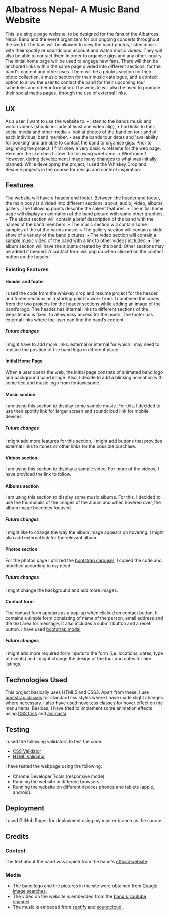 # Albatross Nepal- A Music Band Website

This is a single page website, to be designed for the fans of the Albatross Nepal Band and the event organizers for our ongoing concerts throughout the world. The fans will be allowed to view the band photos, listen music with their spotify or soundcloud account and watch music videos. They will also be able to contact them in order to organise gigs and any other inquiry.
The initial home page will be used to engage new fans. There will then be anchored links within the same page divided into different sections, for the band's content and other uses. There will be a photos section for their photo collection, a music section for their music catalogue, and a contact option to allow the user to contact the band for their upcoming tour schedules and other information. The website will also be used to promote their social media pages, through the use of external links. 

## UX
As a user, I want to use the website to:
•	listen to the bands music and watch videos (should include at least one video clip),
•	find links to their social media and other media 
•	look at photos of the band on tour and of each individual band member.
•	see the bands tour dates and 'availability for booking' and are able to contact the band to organise gigs.
Prior to beginning the project, I first drew a very basic wireframe for the web page. Here are the sketches I drew the following wireframe.
•	Wireframe 1
However, during development I made many changes to what was initially planned. While developing the project, I used the Whiskey Drop and Resume projects in the course for design and content inspiration.

## Features
The website will have a header and footer. Between the header and footer, the main body is divided into different sections: about, audio, video, albums, gallery. 
The following points describe the salient features.
•	The initial home page will display an animation of the band picture with some other graphics. 
•	The about section will contain a brief description of the band with the names of the band members.
•	The music section will contain some samples of the of the bands music.
•	The gallery section will contain a slide show of a variety of the band pictures.
•	The video section will contain a sample music video of the band with a link to other videos included.
•	The album section will have the albums created by the band.
Other sections may be added if needed.
 A contact form will pop up when clicked on the contact button on the header.
### Existing Features
#### Header and footer
I used the code from the whiskey drop and resume project for the header and footer sections as a starting point to work from.
I combined the codes from the two projects for the header sections while adding an image of the band’s logo.
The header has internal links to different sections of the website and is fixed, to allow easy access for the users.
The footer has external links where the user can find the band’s content.
##### Future changes
I might have to add more links: external or internal for which I may need to replace the position of the band logo in different place.

#### Initial Home Page
When a user opens the web, the initial page consists of animated band logo and background band image. Also, I decide to add a blinking animation with some text and music logo from fontawesome.
#### Music section
I am using this section to display some sample music. For this, I decided to use their spotify link for larger screen and soundcloud link for mobile devices.
##### Future changes
I might add more features for this section. I might add buttons that provides external links to itunes or other links for the possible purchase.
#### Videos section
I am using this section to display a sample video. For more of the videos, I have provided the link to follow.
#### Albums section
I am using this section to display some music albums. For this, I decided to use the thumbnails of the images of the album and when hovered over, the album image becomes focused.
##### Future changes
I might like to change the way the album image appears on hovering. I might also add external link for the relevant album.


#### Photos section
For the photos page I utilized the [bootstrap carousel](https://getbootstrap.com/docs/4.0/components/carousel/). I copied the code and modified according to my need.
##### Future changes
I might change the background and add more images.

#### Contact form 
The contact form appears as a pop-up when clicked on contact button. It contains a simple form consisting of name of the person, email address and the text area for message. It also includes a submit button and a reset button. I have used [bootstrap modal](https://getbootstrap.com/docs/4.0/components/modal/).
##### Future changes
I might add more required form inputs to the form (i.e. locations, dates, type of events) and I might change the design of the tour and dates for hire listings. 

## Technologies Used
This project basically uses HTML5 and CSS3. Apart from these, I use [bootstrap classes](https://stackpath.bootstrapcdn.com/bootstrap/4.4.1/css/bootstrap.min.css) for standard css styles where I have made slight changes where necessary. I also have used [hover.css](https://cdnjs.cloudflare.com/ajax/libs/hover.css/2.1.1/css/hover-min.css) classes for hover effect on the menu items. Besides, I have tried to implement some animation effects using [CSS trick](https://css-tricks.com/) and [animasta](https://animista.net/).

## Testing

I used the following validators to test the code:
- [CSS Validator](https://jigsaw.w3.org/css-validator/#validate_by_input)
- [HTML Validator](https://validator.w3.org/#validate_by_input)

I have tested the webpage using the following:
- Chrome Developer Tools (responsive mode)
- Running the website in different browsers
- Running the website on different devices phones and tablets (apple, android).

## Deployment 
I used GitHub Pages for deployment using my master branch as the source.

## Credits 
### Content
The text about the band was copied from the band's [official website](http://albatross.com.np/). 
### Media
- The band logo and the pictures in the site were obtained from [Google image searches](https://www.google.ie/search?hl=en&tbm=isch&sxsrf=ALeKk02QRigdF6iT5vV2yNbz091xUqyVcg%3A1583107462611&source=hp&biw=1600&bih=789&ei=hk1cXvSTI6TB8gK0l5GIAQ&q=albatross+nepal&oq=al&gs_l=img.1.0.35i39l2j0l3j0i131j0l4.2375.2654..4176...0.0..0.82.174.3......0....1..gws-wiz-img.....10..35i362i39.FvQvAY81mt0).
- The video on the website is embedded from the [band's youtube channel](https://www.youtube.com/watch?v=MryGXRBURgE&feature=emb_logo).
- The music is embeded from [spotify](https://open.spotify.com/album/20n6ddOmfzydLJ7cIzE52I?si=9FKc9_ZMT0-beeKyKkUkXg) and [soundcloud](https://soundcloud.com/albatrossnepal/sets/ma-ra-malai).
